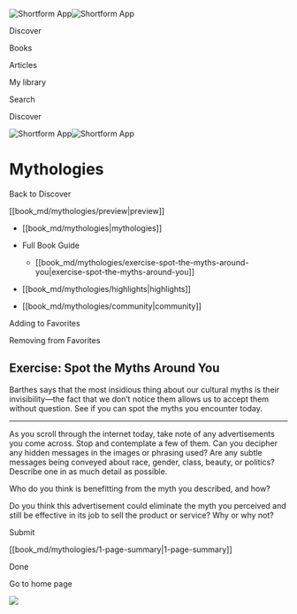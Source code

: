 ![Shortform App](/img/logo.36a2399e.svg)![Shortform App](/img/logo-dark.70c1b072.svg)

Discover

Books

Articles

My library

Search

Discover

![Shortform App](/img/logo.36a2399e.svg)![Shortform App](/img/logo-dark.70c1b072.svg)

# Mythologies

Back to Discover

[[book_md/mythologies/preview|preview]]

  * [[book_md/mythologies|mythologies]]
  * Full Book Guide

    * [[book_md/mythologies/exercise-spot-the-myths-around-you|exercise-spot-the-myths-around-you]]
  * [[book_md/mythologies/highlights|highlights]]
  * [[book_md/mythologies/community|community]]



Adding to Favorites 

Removing from Favorites 

## Exercise: Spot the Myths Around You

Barthes says that the most insidious thing about our cultural myths is their invisibility—the fact that we don’t notice them allows us to accept them without question. See if you can spot the myths you encounter today.

* * *

As you scroll through the internet today, take note of any advertisements you come across. Stop and contemplate a few of them. Can you decipher any hidden messages in the images or phrasing used? Are any subtle messages being conveyed about race, gender, class, beauty, or politics? Describe one in as much detail as possible.

Who do you think is benefitting from the myth you described, and how?

Do you think this advertisement could eliminate the myth you perceived and still be effective in its job to sell the product or service? Why or why not?

Submit 

[[book_md/mythologies/1-page-summary|1-page-summary]]

Done

Go to home page 

![](https://bat.bing.com/action/0?ti=56018282&Ver=2&mid=8265567d-cf96-4b48-993e-d9b8bbc3f9cc&sid=f30c5e70639211ee87d33f0876d93783&vid=f30c9700639211eeb3a75d830392c94f&vids=0&msclkid=N&pi=0&lg=en-US&sw=800&sh=600&sc=24&nwd=1&tl=Shortform%20%7C%20Mythologies&p=https%3A%2F%2Fwww.shortform.com%2Fapp%2Fbook%2Fmythologies%2Fexercise-spot-the-myths-around-you&r=&lt=454&evt=pageLoad&sv=1&rn=474467)
